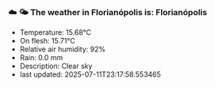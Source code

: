 ### ☁️ 🌤️  The weather in Florianópolis is: Florianópolis

- Temperature: 15.68°C
- On flesh: 15.71°C
- Relative air humidity: 92%
- Rain: 0.0 mm
- Description: Clear sky
- last updated: 2025-07-11T23:17:58.553465
